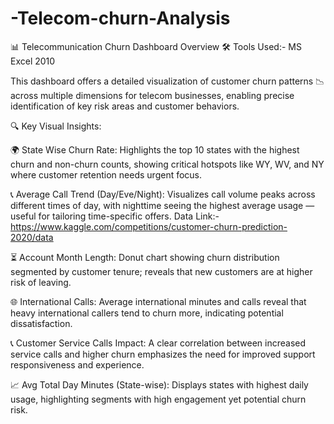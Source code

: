 # -Telecom-churn-Analysis
 📊 Telecommunication Churn Dashboard Overview
 🛠 Tools Used:- MS Excel 2010

This dashboard offers a detailed visualization of customer churn patterns 📉 across multiple dimensions for telecom businesses, enabling precise identification of key risk areas and customer behaviors.

🔍 Key Visual Insights:

🌍 State Wise Churn Rate: Highlights the top 10 states with the highest churn and non-churn counts, showing critical hotspots like WY, WV, and NY where customer retention needs urgent focus.

📞 Average Call Trend (Day/Eve/Night): Visualizes call volume peaks across different times of day, with nighttime seeing the highest average usage — useful for tailoring time-specific offers.
Data Link:-
https://www.kaggle.com/competitions/customer-churn-prediction-2020/data


⏳ Account Month Length: Donut chart showing churn distribution segmented by customer tenure; reveals that new customers are at higher risk of leaving.

🌐 International Calls: Average international minutes and calls reveal that heavy international callers tend to churn more, indicating potential dissatisfaction.

📞 Customer Service Calls Impact: A clear correlation between increased service calls and higher churn emphasizes the need for improved support responsiveness and experience.

📈 Avg Total Day Minutes (State-wise): Displays states with highest daily usage, highlighting segments with high engagement yet potential churn risk.
